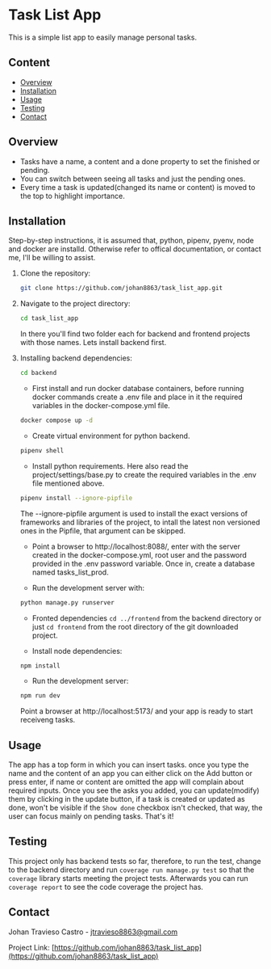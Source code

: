 # Task List App

This is a simple list app to easily manage personal tasks.

## Content

- [Overview](#overview)
- [Installation](#installation)
- [Usage](#usage)
- [Testing](#testing)
- [Contact](#contact)

## Overview

- Tasks have a name, a content and a done property to set the finished or pending.
- You can switch between seeing all tasks and just the pending ones.
- Every time a task is updated(changed its name or content) is moved to the top to highlight importance.

## Installation

Step-by-step instructions, it is assumed that, python, pipenv, pyenv, node and docker are installd.
Otherwise refer to offical documentation, or contact me, I'll be willing to assist.

1. Clone the repository:
   ```bash
   git clone https://github.com/johan8863/task_list_app.git
   ```
2. Navigate to the project directory:
   ```bash
   cd task_list_app
   ```
   In there you'll find two folder each for backend and frontend projects with those names. Lets install backend first.

3. Installing backend dependencies:
    ```bash
    cd backend
    ```
    - First install and run docker database containers, before running docker commands create a .env file and place in it the required variables in the docker-compose.yml file.
   ```bash
   docker compose up -d
   ```
   - Create virtual environment for python backend.
   ```bash
   pipenv shell
   ```
   - Install python requirements. Here also read the project/settings/base.py to create the required variables in the .env file mentioned above.
   ```bash
   pipenv install --ignore-pipfile
   ```
   The --ignore-pipfile argument is used to install the exact versions of frameworks and libraries of the project, to intall the latest non versioned ones in the Pipfile, that argument can be skipped.

   - Point a browser to http://localhost:8088/, enter with the server created in the docker-compose.yml, root user and the password provided in the .env password variable. Once in, create a database named tasks_list_prod.

   - Run the development server with:

   ```bash
   python manage.py runserver

   ```

   - Fronted dependencies
   ```cd ../frontend``` from the backend directory or just ```cd frontend``` from the root directory of the git downloaded project.

   - Install node dependencies:
   ```bash
   npm install
   ```

   - Run the development server:

   ```bash
   npm run dev
   ```

   Point a browser at http://localhost:5173/ and your app is ready to start receiveng tasks.

## Usage

The app has a top form in which you can insert tasks. once you type the name and the content of an app you can either click on the Add button or press enter, if name or content are omitted the app will complain about required inputs. Once you see the asks you added, you can update(modify) them by clicking in the update button, if a task is created or updated as done, won't be visible if the ```Show done``` checkbox isn't checked, that way, the user can focus mainly on pending tasks. That's it! 

## Testing

This project only has backend tests so far, therefore, to run the test, change to the backend directory and run ```coverage run manage.py test``` so that the ```coverage``` library starts meeting the project tests. Afterwards you can run ```coverage report``` to see the code coverage the project has.


## Contact

Johan Travieso Castro - [jtravieso8863@gmail.com](mailto:jtravieso8863@gmail.com)

Project Link: [https://github.com/johan8863/task_list_app](https://github.com/johan8863/task_list_app)
